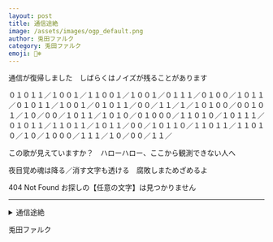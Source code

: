 ```yaml
---
layout: post
title: 通信途絶
image: /assets/images/ogp_default.png
author: 兎田ファルク
category: 兎田ファルク
emoji: 🐻‍❄️
---
```


<div class="tanka-area tanka-with-line-breaks"><div class="tanka">
<p>通信が復帰しました　しばらくはノイズが残ることがあります</p>
<p>０１０１１／１００１／１１００１／１００１／０１１１／０１００／１０１１／０１０１１／１００１／０１０１１／００／１１／１／１０１００／００１０１／１０／００／１０１１／１０１０／０１０００／１１０１０／１０１１１／０１０１１／１１０１１／１０１１／００／１０１１０／１１０１１／１１０１０／１０／１０００／１１１／１０／００／１１／</p>
<p>この歌が見えていますか？　ハローハロー、ここから観測できない人へ</p>
<p>夜目覚め魂は降る／消す文字も透ける　腐敗しまためざめるよ</p>
<p>404 Not Found  お探しの【任意の文字】は見つかりません</p></div></div>

---

<details><summary>通信途絶</summary>
通信が復帰しました　しばらくはノイズが残ることがあります<br />
０１０１１／１００１／１１００１／１００１／０１１１／０１００／１０１１／０１０１１／１００１／０１０１１／００／１１／１／１０１００／００１０１／１０／００／１０１１／１０１０／０１０００／１１０１０／１０１１１／０１０１１／１１０１１／１０１１／００／１０１１０／１１０１１／１１０１０／１０／１０００／１１１／１０／００／１１／<br />
この歌が見えていますか？　ハローハロー、ここから観測できない人へ<br />
夜目覚め魂は降る／消す文字も透ける　腐敗しまためざめるよ<br />
404 Not Found  お探しの【任意の文字】は見つかりません<br />
<br />
</details>

兎田ファルク
